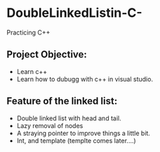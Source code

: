 # DoubleLinkedListin-C-
Practicing C++


## Project Objective: 
* Learn c++
* Learn how to dubugg with c++ in visual studio.
 
## Feature of the linked list: 
* Double linked list with head and tail. 
* Lazy removal of nodes
* A straying pointer to improve things a little bit. 
* Int, and template (templte comes later....)